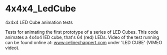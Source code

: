4x4x4_LedCube
=============

4x4x4 LED Cube animation tests

Tests for animating the first prototype of a series of LED Cubes. 
This code animates a 4x4x4 lED cube, that's 64 (red) LEDs. Video of the test running can be found online at: www.celinechappert.com under 'LED CUBE' (VIMEO video).
